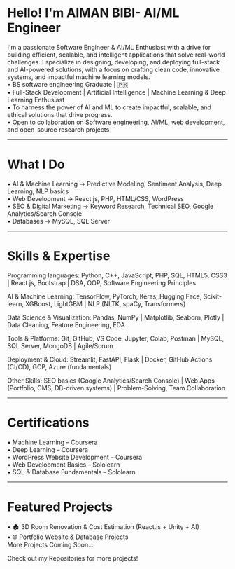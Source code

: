# Hello! I'm AIMAN BIBI- AI/ML Engineer
I'm a passionate Software Engineer & AI/ML Enthusiast with a drive for building efficient, scalable, and intelligent applications that solve real-world challenges. I specialize in designing, developing, and deploying full-stack and AI-powered solutions, with a focus on crafting clean code, innovative systems, and impactful machine learning models.                                             
•	BS software engineering Graduate | 🇵🇰         
•	Full-Stack Development | Artificial Intelligence | Machine Learning & Deep Learning Enthusiast       
•	To harness the power of AI and ML to create impactful, scalable, and ethical solutions that drive progress.     
•	Open to collaboration on Software engineering, AI/ML, web development, and open-source research projects

________________________________________
# What I Do
•	AI & Machine Learning → Predictive Modeling, Sentiment Analysis, Deep Learning, NLP basics   
•	Web Development → React.js, PHP, HTML/CSS, WordPress        
•	SEO & Digital Marketing → Keyword Research, Technical SEO, Google Analytics/Search Console        
•	Databases → MySQL, SQL Server   
________________________________________
# Skills & Expertise

 Programming languages:  Python, C++, JavaScript, PHP, SQL, HTML5, CSS3 | React.js, Bootstrap | DSA, OOP, Software Engineering Principles

 AI & Machine Learning:   TensorFlow, PyTorch, Keras, Hugging Face, Scikit-learn, XGBoost, LightGBM | NLP (NLTK, spaCy, Transformers)

 Data Science & Visualization:  Pandas, NumPy | Matplotlib, Seaborn, Plotly | Data Cleaning, Feature Engineering, EDA

 Tools & Platforms:    Git, GitHub, VS Code, Jupyter, Colab, Postman | MySQL, SQL Server, MongoDB | Agile/Scrum

 Deployment & Cloud:  Streamlit, FastAPI, Flask | Docker, GitHub Actions (CI/CD), GCP, Azure (fundamentals)

 Other Skills:    SEO basics (Google Analytics/Search Console) | Web Apps (Portfolio, CMS, DB-driven systems) | Problem-Solving, Team Collaboration
 
________________________________________
# Certifications
•	Machine Learning – Coursera       
•	Deep Learning – Coursera                   
•	WordPress Website Development – Coursera          
•	Web Development Basics – Sololearn                    
•	SQL & Database Fundamentals – Sololearn   
________________________________________
# Featured Projects
•	🏠 3D Room Renovation & Cost Estimation (React.js + Unity + AI)        
•	🌐 Portfolio Website & Database Projects      
More Projects Coming Soon...                                     

Check out my Repositories for more projects!

